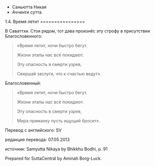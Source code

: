 









* Саньютта Никая
* Ачченти сутта


1\.4\. Время летит
\=\=\=\=\=\=\=\=\=\=\=\=\=\=\=\=



В Саваттхи\. Стоя рядом, тот дэва произнёс эту строфу в присутствии Благословенного:



> «Время летит, ночи быстро бегут\.  
> 
> Жизни этапы нас всё покидают\.  
> 
> Эту опасность в смерти узрев,  
> 
> Свершай заслуги, что к счастью ведут»\.


Благословенный:



> «Время летит, ночи быстро бегут\.  
> 
> Жизни этапы нас всё покидают\.  
> 
> Эту опасность в смерти узрев,  
> 
> Мира приманку пусть ищущий бросит»\.



Перевод с английского: SV


редакция перевода: 07\.05\.2013


источник: Samyutta Nikaya by Bhikkhu Bodhi, p\. 91


Prepared for SuttaCentral by Aminah Borg\-Luck\.






